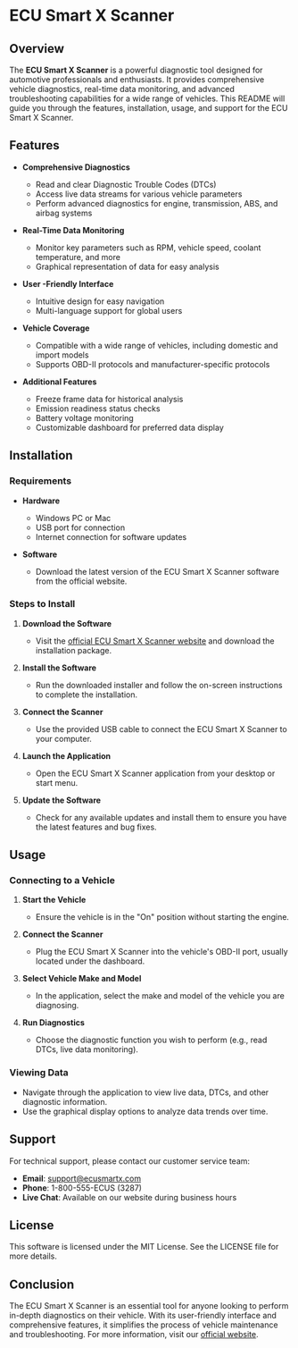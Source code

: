 # ECU Smart X Scanner

## Overview

The **ECU Smart X Scanner** is a powerful diagnostic tool designed for automotive professionals and enthusiasts. It provides comprehensive vehicle diagnostics, real-time data monitoring, and advanced troubleshooting capabilities for a wide range of vehicles. This README will guide you through the features, installation, usage, and support for the ECU Smart X Scanner.

## Features

- **Comprehensive Diagnostics**
  - Read and clear Diagnostic Trouble Codes (DTCs)
  - Access live data streams for various vehicle parameters
  - Perform advanced diagnostics for engine, transmission, ABS, and airbag systems

- **Real-Time Data Monitoring**
  - Monitor key parameters such as RPM, vehicle speed, coolant temperature, and more
  - Graphical representation of data for easy analysis

- **User -Friendly Interface**
  - Intuitive design for easy navigation
  - Multi-language support for global users

- **Vehicle Coverage**
  - Compatible with a wide range of vehicles, including domestic and import models
  - Supports OBD-II protocols and manufacturer-specific protocols

- **Additional Features**
  - Freeze frame data for historical analysis
  - Emission readiness status checks
  - Battery voltage monitoring
  - Customizable dashboard for preferred data display

## Installation

### Requirements

- **Hardware**
  - Windows PC or Mac
  - USB port for connection
  - Internet connection for software updates

- **Software**
  - Download the latest version of the ECU Smart X Scanner software from the official website.

### Steps to Install

1. **Download the Software**
   - Visit the [official ECU Smart X Scanner website](https://www.ecusmartx.com/download) and download the installation package.

2. **Install the Software**
   - Run the downloaded installer and follow the on-screen instructions to complete the installation.

3. **Connect the Scanner**
   - Use the provided USB cable to connect the ECU Smart X Scanner to your computer.

4. **Launch the Application**
   - Open the ECU Smart X Scanner application from your desktop or start menu.

5. **Update the Software**
   - Check for any available updates and install them to ensure you have the latest features and bug fixes.

## Usage

### Connecting to a Vehicle

1. **Start the Vehicle**
   - Ensure the vehicle is in the "On" position without starting the engine.

2. **Connect the Scanner**
   - Plug the ECU Smart X Scanner into the vehicle's OBD-II port, usually located under the dashboard.

3. **Select Vehicle Make and Model**
   - In the application, select the make and model of the vehicle you are diagnosing.

4. **Run Diagnostics**
   - Choose the diagnostic function you wish to perform (e.g., read DTCs, live data monitoring).

### Viewing Data

- Navigate through the application to view live data, DTCs, and other diagnostic information.
- Use the graphical display options to analyze data trends over time.

## Support

For technical support, please contact our customer service team:

- **Email**: support@ecusmartx.com
- **Phone**: 1-800-555-ECUS (3287)
- **Live Chat**: Available on our website during business hours

## License

This software is licensed under the MIT License. See the LICENSE file for more details.

## Conclusion

The ECU Smart X Scanner is an essential tool for anyone looking to perform in-depth diagnostics on their vehicle. With its user-friendly interface and comprehensive features, it simplifies the process of vehicle maintenance and troubleshooting. For more information, visit our [official website](https://www.ecusmartx.com).
